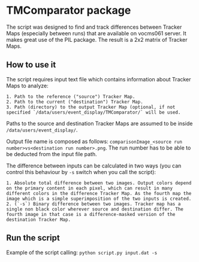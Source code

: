 TMComparator package
====================

The script was designed to find and track differences between Tracker Maps (especially between runs) that are available on vocms061 server. It makes great use of the PIL package. The result is a 2x2 matrix of Tracker Maps.

How to use it
-------------

The script requires input text file which contains information about Tracker Maps to analyze:

    1. Path to the reference ("source") Tracker Map.
    2. Path to the current ("destination") Tracker Map.
    3. Path (directory) to the output Tracker Map (optional, if not specified `/data/users/event_display/TMComparator/` will be used.

Paths to the source and destination Tracker Maps are assumed to be inside `/data/users/event_display/`.

Output file name is composed as follows: `comparisonImage_<source run number>vs<destination run number>.png`. The run number has to be able to be deducted from the input file path.

The difference between inputs can be calculated in two ways (you can control this behaviour by `-s` switch when you call the script):

    1. Absolute total difference between two images. Output colors depend on the primary content in each pixel, which can result in many different colors in the difference Tracker Map. As the fourth map the image which is a simple superimposition of the two inputs is created.
    2. (`-s`) Binary difference between two images. Tracker map has a single non black color wherever source and destination differ. The fourth image in that case is a difference-masked version of the destination Tracker Map.

Run the script
--------------

Example of the script calling:
`python script.py input.dat -s`
